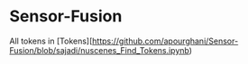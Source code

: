 # Sensor-Fusion
All tokens in [Tokens][https://github.com/apourghani/Sensor-Fusion/blob/sajadi/nuscenes_Find_Tokens.ipynb)
